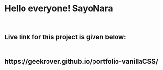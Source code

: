 <h1>Hello everyone! SayoNara</h1><br>

<h2>Live link for this project is given below: <h2><br>
https://geekrover.github.io/portfolio-vanillaCSS/